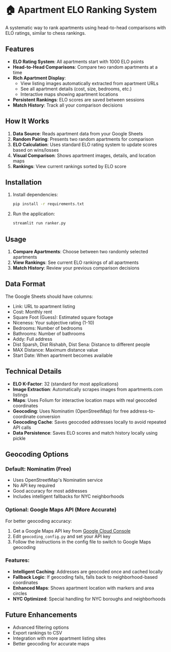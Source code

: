 # 🏠 Apartment ELO Ranking System

A systematic way to rank apartments using head-to-head comparisons with ELO ratings, similar to chess rankings.

## Features

- **ELO Rating System**: All apartments start with 1000 ELO points
- **Head-to-Head Comparisons**: Compare two random apartments at a time
- **Rich Apartment Display**: 
  - View listing images automatically extracted from apartment URLs
  - See all apartment details (cost, size, bedrooms, etc.)
  - Interactive maps showing apartment locations
- **Persistent Rankings**: ELO scores are saved between sessions
- **Match History**: Track all your comparison decisions

## How It Works

1. **Data Source**: Reads apartment data from your Google Sheets
2. **Random Pairing**: Presents two random apartments for comparison
3. **ELO Calculation**: Uses standard ELO rating system to update scores based on wins/losses
4. **Visual Comparison**: Shows apartment images, details, and location maps
5. **Rankings**: View current rankings sorted by ELO score

## Installation

1. Install dependencies:
   ```bash
   pip install -r requirements.txt
   ```

2. Run the application:
   ```bash
   streamlit run ranker.py
   ```

## Usage

1. **Compare Apartments**: Choose between two randomly selected apartments
2. **View Rankings**: See current ELO rankings of all apartments
3. **Match History**: Review your previous comparison decisions

## Data Format

The Google Sheets should have columns:
- Link: URL to apartment listing
- Cost: Monthly rent
- Square Foot (Guess): Estimated square footage
- Niceness: Your subjective rating (1-10)
- Bedrooms: Number of bedrooms
- Bathrooms: Number of bathrooms
- Addy: Full address
- Dist Sparsh, Dist Rishabh, Dist Sena: Distance to different people
- MAX Distance: Maximum distance value
- Start Date: When apartment becomes available

## Technical Details

- **ELO K-Factor**: 32 (standard for most applications)
- **Image Extraction**: Automatically scrapes images from apartments.com listings
- **Maps**: Uses Folium for interactive location maps with real geocoded coordinates
- **Geocoding**: Uses Nominatim (OpenStreetMap) for free address-to-coordinate conversion
- **Geocoding Cache**: Saves geocoded addresses locally to avoid repeated API calls
- **Data Persistence**: Saves ELO scores and match history locally using pickle

## Geocoding Options

### Default: Nominatim (Free)
- Uses OpenStreetMap's Nominatim service
- No API key required
- Good accuracy for most addresses
- Includes intelligent fallbacks for NYC neighborhoods

### Optional: Google Maps API (More Accurate)
For better geocoding accuracy:
1. Get a Google Maps API key from [Google Cloud Console](https://developers.google.com/maps/documentation/geocoding/get-api-key)
2. Edit `geocoding_config.py` and set your API key
3. Follow the instructions in the config file to switch to Google Maps geocoding

### Features:
- **Intelligent Caching**: Addresses are geocoded once and cached locally
- **Fallback Logic**: If geocoding fails, falls back to neighborhood-based coordinates
- **Enhanced Maps**: Shows apartment location with markers and area circles
- **NYC Optimized**: Special handling for NYC boroughs and neighborhoods

## Future Enhancements

- Advanced filtering options
- Export rankings to CSV
- Integration with more apartment listing sites
- Better geocoding for accurate maps 